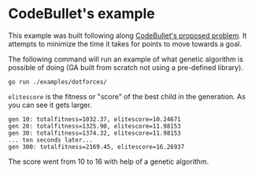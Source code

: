 # CodeBullet's example

This example was built following along [CodeBullet's proposed problem](https://www.youtube.com/watch?v=BOZfhUcNiqk). It attempts to minimize the time it takes for points to move towards a goal.


The following command will run an example of what genetic algorithm is possible of doing (GA built from scratch not using a pre-defined library).

```shell
go run ./examples/dotforces/
```

`elitescore` is the fitness or "score" of the best child in the generation. As you can see it gets larger.

```
gen 10: totalfitness=1032.37, elitescore=10.24671
gen 20: totalfitness=1325.90, elitescore=11.98153
gen 30: totalfitness=1374.32, elitescore=11.98153
... ten seconds later...
gen 300: totalfitness=2169.45, elitescore=16.26937
```
The score went from 10 to 16 with help of a genetic algorithm.